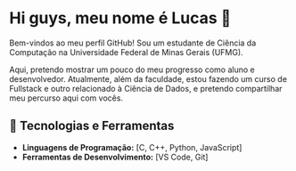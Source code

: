 # Hi guys, meu nome é Lucas 👋

Bem-vindos ao meu perfil GitHub! Sou um estudante de Ciência da Computação na Universidade Federal de Minas Gerais (UFMG).

Aqui, pretendo mostrar um pouco do meu progresso como aluno e desenvolvedor. Atualmente, além da faculdade, estou fazendo um curso de Fullstack e outro relacionado à Ciência de Dados, e pretendo compartilhar meu percurso aqui com vocês.

## 🔧 Tecnologias e Ferramentas
- **Linguagens de Programação:** [C, C++, Python, JavaScript]
- **Ferramentas de Desenvolvimento:** [VS Code, Git]
